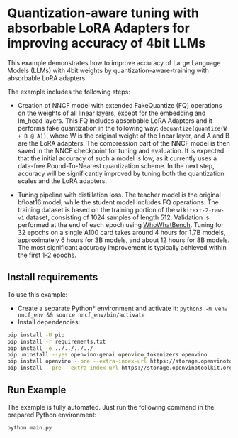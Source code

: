 # Quantization-aware tuning with absorbable LoRA Adapters for improving accuracy of 4bit LLMs

This example demonstrates how to improve accuracy of Large Language Models (LLMs) with 4bit weights by
quantization-aware-training with absorbable LoRA adapters.

The example includes the following steps:

- Creation of NNCF model with extended FakeQuantize (FQ) operations on the weights of all linear layers,
except for the embedding and lm_head layers. This FQ includes absorbable LoRA Adapters and it performs fake quantization
in the following way: `dequantize(quantize(W + B @ A))`, where W is the original weight of the linear layer,
and A and B are the LoRA adapters. The compression part of the NNCF model is then saved in the NNCF checkpoint for
tuning and evaluation. It is expected that the initial accuracy of such a model is low, as it currently uses
a data-free Round-To-Nearest quantization scheme. In the next step, accuracy will be significantly improved by tuning
both the quantization scales and the LoRA adapters.

- Tuning pipeline with distillation loss. The teacher model is the original bfloat16 model, while the student model
includes FQ operations. The training dataset is based on the training portion of the `wikitext-2-raw-v1` dataset,
consisting of 1024 samples of length 512. Validation is performed at the end of each epoch using
[WhoWhatBench](https://github.com/openvinotoolkit/openvino.genai/tree/master/tools/who_what_benchmark).
Tuning for 32 epochs on a single A100 card takes around 4 hours for 1.7B models, approximately 6 hours for 3B models,
and about 12 hours for 8B models. The most significant accuracy improvement is typically achieved within the first
1-2 epochs.

## Install requirements

To use this example:

- Create a separate Python* environment and activate it: `python3 -m venv nncf_env && source nncf_env/bin/activate`
- Install dependencies:

```bash
pip install -U pip
pip install -r requirements.txt
pip install -e ../../../../
pip uninstall --yes openvino-genai openvino_tokenizers openvino
pip install openvino --pre --extra-index-url https://storage.openvinotoolkit.org/simple/wheels/pre-release
pip install --pre --extra-index-url https://storage.openvinotoolkit.org/simple/wheels/pre-release whowhatbench@git+https://github.com/openvinotoolkit/openvino.genai.git#subdirectory=tools/who_what_benchmark
```

## Run Example

The example is fully automated. Just run the following command in the prepared Python environment:

```bash
python main.py
```
